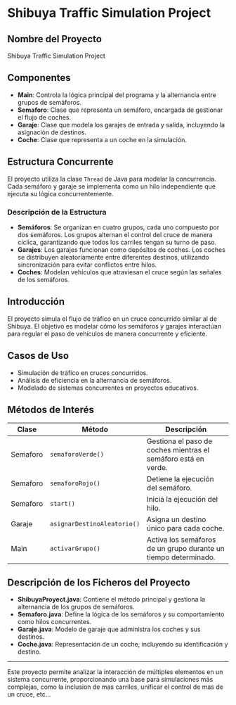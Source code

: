 # Shibuya Traffic Simulation Project

## **Nombre del Proyecto**

Shibuya Traffic Simulation Project

## **Componentes**

- **Main**: Controla la lógica principal del programa y la alternancia entre grupos de semáforos.
- **Semaforo**: Clase que representa un semáforo, encargada de gestionar el flujo de coches.
- **Garaje**: Clase que modela los garajes de entrada y salida, incluyendo la asignación de destinos.
- **Coche**: Clase que representa a un coche en la simulación.

## **Estructura Concurrente**

El proyecto utiliza la clase `Thread` de Java para modelar la concurrencia. Cada semáforo y garaje se implementa como un hilo independiente que ejecuta su lógica concurrentemente.

### **Descripción de la Estructura**

- **Semáforos**: Se organizan en cuatro grupos, cada uno compuesto por dos semáforos. Los grupos alternan el control del cruce de manera cíclica, garantizando que todos los carriles tengan su turno de paso.
- **Garajes**: Los garajes funcionan como depósitos de coches. Los coches se distribuyen aleatoriamente entre diferentes destinos, utilizando sincronización para evitar conflictos entre hilos.
- **Coches**: Modelan vehículos que atraviesan el cruce según las señales de los semáforos.

## **Introducción**

El proyecto simula el flujo de tráfico en un cruce concurrido similar al de Shibuya. El objetivo es modelar cómo los semáforos y garajes interactúan para regular el paso de vehículos de manera concurrente y eficiente.

## **Casos de Uso**

- Simulación de tráfico en cruces concurridos.
- Análisis de eficiencia en la alternancia de semáforos.
- Modelado de sistemas concurrentes en proyectos educativos.

## **Métodos de Interés**

| Clase    | Método                      | Descripción                                                     |
| -------- | --------------------------- | --------------------------------------------------------------- |
| Semaforo | `semaforoVerde()`           | Gestiona el paso de coches mientras el semáforo está en verde.  |
| Semaforo | `semaforoRojo()`            | Detiene la ejecución del semáforo.                              |
| Semaforo | `start()`                   | Inicia la ejecución del hilo.                                   |
| Garaje   | `asignarDestinoAleatorio()` | Asigna un destino único para cada coche.                        |
| Main     | `activarGrupo()`            | Activa los semáforos de un grupo durante un tiempo determinado. |

## **Descripción de los Ficheros del Proyecto**

- **ShibuyaProyect.java**: Contiene el método principal y gestiona la alternancia de los grupos de semáforos.
- **Semaforo.java**: Define la lógica de los semáforos y su comportamiento como hilos concurrentes.
- **Garaje.java**: Modelo de garaje que administra los coches y sus destinos.
- **Coche.java**: Representación de un coche, incluyendo su identificación y destino.

---

Este proyecto permite analizar la interacción de múltiples elementos en un sistema concurrente, proporcionando una base para simulaciones más complejas, como la inclusion de mas carriles, unificar el control de mas de un cruce, etc...

